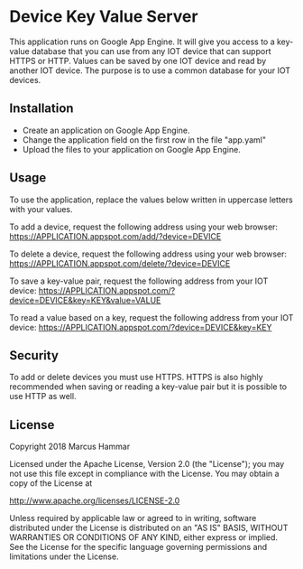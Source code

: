 Device Key Value Server
=======================
This application runs on Google App Engine. It will give you access to a
key-value database that you can use from any IOT device that can support HTTPS
or HTTP. Values can be saved by one IOT device and read by another IOT device.
The purpose is to use a common database for your IOT devices.


Installation
------------
* Create an application on Google App Engine.
* Change the application field on the first row in the file "app.yaml"
* Upload the files to your application on Google App Engine.


Usage
-----
To use the application, replace the values below written in uppercase letters
with your values.

To add a device, request the following address using your web browser:
https://APPLICATION.appspot.com/add/?device=DEVICE

To delete a device, request the following address using your web browser:
https://APPLICATION.appspot.com/delete/?device=DEVICE

To save a key-value pair, request the following address from your IOT device:
https://APPLICATION.appspot.com/?device=DEVICE&key=KEY&value=VALUE

To read a value based on a key, request the following address from your IOT
device:
https://APPLICATION.appspot.com/?device=DEVICE&key=KEY


Security
--------
To add or delete devices you must use HTTPS. HTTPS is also highly recommended
when saving or reading a key-value pair but it is possible to use HTTP as well.


License
-------
Copyright 2018 Marcus Hammar

Licensed under the Apache License, Version 2.0 (the "License");
you may not use this file except in compliance with the License.
You may obtain a copy of the License at

<http://www.apache.org/licenses/LICENSE-2.0>

Unless required by applicable law or agreed to in writing, software
distributed under the License is distributed on an "AS IS" BASIS,
WITHOUT WARRANTIES OR CONDITIONS OF ANY KIND, either express or implied.
See the License for the specific language governing permissions and
limitations under the License.

